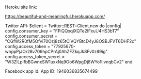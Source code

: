 Heroku site link:

https://beautiful-and-meaningful.herokuapp.com/


Twitter API:
$client = Twitter::REST::Client.new do |config|
  config.consumer_key        = "FPiQQxqiXQTe2IFxuU4HS3bT7"
  config.consumer_secret     = "CGfW2R0fM5Ofvl70Ozj8z65tCiVQYBtcD4yJ8OSBJFVT6DHF2c"
  config.access_token        = "77925670-wnppPjJOr28v709hpCPrAj0AhZFZkqJk8Fv0z89ig"
  config.access_token_secret = "W3ZlLpifbBGwnxSW1uxxNq9Oo6WpgDj8WYo1lIvnqbCv2"
end

Facebook app id:
App ID: 1946036835674499